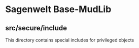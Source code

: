# Sagenwelt Base-MudLib
## src/secure/include

This directory contains special includes for privileged objects
